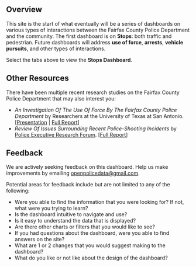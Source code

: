 ## Overview
This site is the start of what eventually will be a series of dashboards on various types of interactions between the Fairfax County Police Department and the community. The first dashboard is on **Stops**: both traffic and pedestrian. Future dashboards will address **use of force**, **arrests**, **vehicle pursuits**, and other types of interactions.

Select the tabs above to view the **Stops Dashboard**.

## Other Resources
There have been multiple recent research studies on the Fairfax County Police Department that may also interest you:
- *An Investigation Of The Use Of Force By The Fairfax County Police Department* by Researchers at the University of Texas at San Antonio. [[Presentation](https://www.fairfaxcounty.gov/boardofsupervisors/sites/boardofsupervisors/files/Assets/meeting-materials/2021/June29-public-safety-Police-Department-Use-of-Force-Presentation.pdf) | [Full Report](https://www.fairfaxcounty.gov/boardofsupervisors/sites/boardofsupervisors/files/assets/meeting-materials/2021/june29-public-safety-use-of-force-research-project-report-utsa.pdf)]
- *Review Of Issues Surrounding Recent Police-Shooting Incidents* by [Police Executive Research Forum](https://www.policeforum.org/). [[Full Report](https://www.fairfaxcounty.gov/police/sites/police/files/assets/images/chief/reports/perf%20fcpd%20final.pdf)]

## Feedback
We are actively seeking feedback on this dashboard. Help us make improvements by emailing openpolicedata@gmail.com. 

Potential areas for feedback include but are not limited to any of the following:
- Were you able to find the information that you were looking for? If not, what were you trying to learn?
- Is the dashboard intuitive to navigate and use?
- Is it easy to understand the data that is displayed?
- Are there other charts or filters that you would like to see?
- If you had questions about the dashboard, were you able to find answers on the site?
- What are 1 or 2 changes that you would suggest making to the dashboard?
- What do you like or not like about the design of the dashboard?